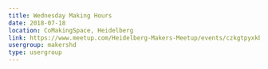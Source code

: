 ```yaml
---
title: Wednesday Making Hours
date: 2018-07-18
location: CoMakingSpace, Heidelberg
link: https://www.meetup.com/Heidelberg-Makers-Meetup/events/czkgtpyxkbxb/
usergroup: makershd
type: usergroup
---
```

